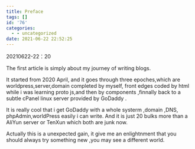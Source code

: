 ```yaml
---
title: Preface
tags: []
id: '76'
categories:
  - - uncategorized
date: 2021-06-22 22:52:25
---
```


20210622-22：20

The first article is simply about my journey of writing blogs.

It started from 2020 April, and it goes through three epoches,which are worldpress,server,domain completed by myself, front edges coded by html while i was learning proto js,and then by components ,finnally back to a subtle cPanel linux server provided by GoDaddy .

It is really cool that i get GoDaddy with a whole systerm ,domain ,DNS, phpAdmin,worldPress easily i can write. And it is just 20 bulks more than a AliYun server or TenXun which both are junk now.

Actually this is a unexpected gain, it give me an enlightnment that you should always try something new ,you may see a different world.